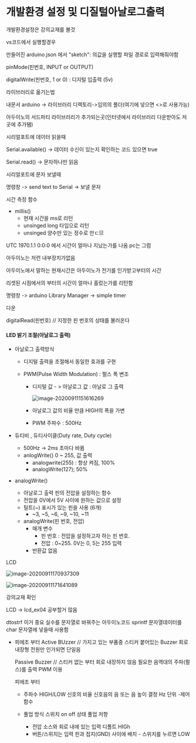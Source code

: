 

# 개발환경 설정 및 디질털아날로그출력



개발환경설정은 강의교재를 볼것

vs코드에서 실행할경우



만들어진 arduino.json 에서 "sketch": 의값을 실행할 파일 경로로 입력해줘야함



pinMode(핀번호, INPUT or OUTPUT)

digitalWrite(핀번호, 1 or 0) : 디지털 입출력 (5v)





라이브러리로 옮기는법



내문서 arduino -> 라이브러리 디렉토리->임의의 폴더(여기에 넣으면 <>로 사용가능)

아두이노의 서드파티 라이브러리가 추가되는곳(인터넷에서 라이브러리 다운받아도 저곳에 추가됌)



시리얼포트에 데이터 읽을때

Serial.available() -> 데이터 수신이 있는지 확인하는 코드 있으면 true

Serial.read() -> 문자하나만 읽음



시리얼포트에 문자 보낼때

명령창 -> send text to Serial -> 보낼 문자



시간 측정 함수

- millis()
  - 현재 시간을 ms로 리턴
  - unsinged long 타입으로 리턴
  - unsinged 양수만 있는 정수로 만ㄷ므

UTC 1970.1.1 0:0:0 에서 시간이 얼마나 지났는가를 나옴 pc는 그럼

아두이노는 저런 내부장치가없음

아두이노에서 말하는 현재시간은 아두이노가 전기를 인가받고부터의 시간

리셋된 시점에서의 부터의 시간이 얼마나 흘렀는가를 리턴함



명령창 -> arduino Library Manager -> simple timer

다운



digitalRead(핀번호) // 지정한 핀 번호의 상태를 불러온다





#### LED 밝기 조절(아날로그 출력)

- 아날로그 출력방식

  - 디지털 출력을 초절해서 동일한 효과를 구현

  - PWM(Pulse Width Modulation) : 펄스 폭 변조

    - 디지털 값 - > 아날로그 값 : 아날로 그 출력

      ![image-20200911151616269](C:\Users\mmm62\AppData\Roaming\Typora\typora-user-images\image-20200911151616269.png)

    - 아날로그 값의 비율 만큼 HIGH의 폭을 가변

    - PWM 주파수 : 500Hz

- 듀티비 , 듀티사이클(Duty rate, Duty cycle)
  - 500Hz -> 2ms 초마다 바뀜
  - anlogWrite() 0 ~ 255, 값 출력
    - analogwrite(255) : 항상 켜짐, 100%
    - analogWrite(127); 50%

- analogWrite()
  - 아날로그 출력 핀의 전압을 설정하는 함수
  - 전압을 0V에서 5V 사이에 원하는 값으로 설정
  - 틸트(~) 표시가 있는 핀을 사용 (6개)
    -  ~3, ~5, ~6, ~9, ~10, ~11
  - analogWrite(핀 번호, 전압)
    - 매개 변수
      - 핀 번호 : 전압을 설정하고자 하는 핀 번호.
      - 전압 : 0~255. 0V는 0, 5는 255 입력
    - 반환값 없음



LCD

![image-20200911170937309](C:\Users\mmm62\AppData\Roaming\Typora\typora-user-images\image-20200911170937309.png)

![image-20200911171641089](C:\Users\mmm62\AppData\Roaming\Typora\typora-user-images\image-20200911171641089.png)

강의교재 확인



LCD -> lcd_ex04 공부할거 많음

dtostrf 이거 중요 실수를 문자열로 바꿔주는 아두이노코드
sprintf 문자열데이터를 char 문자열에 넣을때 사용함


- 피에조 부터
  Active BUzzer // 가지고 있는 부품중 스티커 붙어있는 Buzzer
    회로 내장형
    전원만 인가되면 단일음

  Passive Buzzer // 스티커 없는 부터
    회로 내장하지 않음
    필요한 음역대의 주파(펄스)를 출력
    PWM 이용

  피에조 부터
    - 주파수
      HIGH/LOW 신호의 비율
      신호음의 음 또는 음 높이 결정
      Hz 단위
  -제어 함수
  


  - 풀업 방식 스위치 on off 상태
    풀업 저항
      - 전압 소스와 회로 내에 있는 입력 디폴트 HIGh
      - 버튼/스위치는 입력 핀과 접지(GND) 사이에 배치 - 스위치를 누르면 LOW